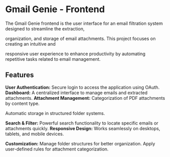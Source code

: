 # Gmail Genie - Frontend

The Gmail Genie frontend is the user interface for an email filtration system designed to streamline the extraction, 

organization, and storage of email attachments. This project focuses on creating an intuitive and 

responsive user experience to enhance productivity by automating repetitive tasks related to email management.

## Features
**User Authentication:** Secure login to access the application using OAuth.
**Dashboard:** A centralized interface to manage emails and extracted attachments.
**Attachment Management:** Categorization of PDF attachments by content type.

Automatic storage in structured folder systems.

**Search & Filter:** Powerful search functionality to locate specific emails or attachments quickly.
**Responsive Design:** Works seamlessly on desktops, tablets, and mobile devices.

**Customization:**
Manage folder structures for better organization.
Apply user-defined rules for attachment categorization.
